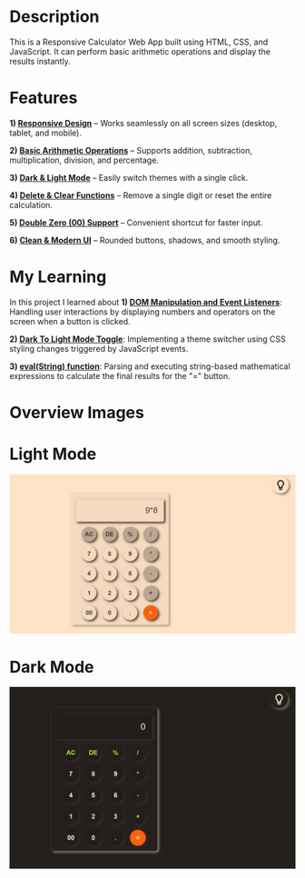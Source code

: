 # Description
This is a Responsive Calculator Web App built using HTML, CSS, and JavaScript.
It can perform basic arithmetic operations and display the results instantly.

# Features
<b>1) <u>Responsive Design</u></b> – Works seamlessly on all screen sizes (desktop, tablet, and mobile).

<b>2) <u>Basic Arithmetic Operations</u></b> – Supports addition, subtraction, multiplication, division, and percentage.

<b>3) <u>Dark & Light Mode</u></b> – Easily switch themes with a single click.

<b>4) <u>Delete & Clear Functions</u></b> – Remove a single digit or reset the entire calculation.

<b>5) <u>Double Zero (00) Support</u></b> – Convenient shortcut for faster input.

<b>6) <u>Clean & Modern UI</u></b> – Rounded buttons, shadows, and smooth styling.

# My Learning
In this project I learned about
<b>1) <u>DOM Manipulation and Event Listeners</u></b>: Handling user interactions by displaying numbers and operators on the screen when a button is clicked.

<b>2) <u>Dark To Light Mode Toggle</u></b>: Implementing a theme switcher using CSS styling changes triggered by JavaScript events.

<b>3) <u>eval(String) function</u></b>: Parsing and executing string-based mathematical expressions to calculate the final results for the "=" button.

# Overview Images

# Light Mode
![alt text](image.png)

# Dark Mode
![alt text](image-1.png)